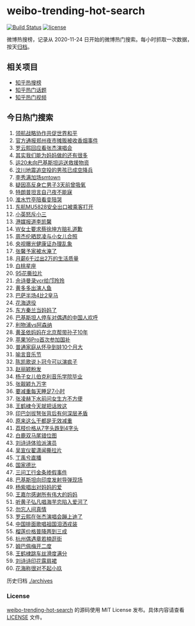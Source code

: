 # weibo-trending-hot-search

[![Build Status](https://github.com/justjavac/weibo-trending-hot-search/workflows/ci/badge.svg?branch=master)](https://github.com/justjavac/weibo-trending-hot-search/actions)
[![license](https://img.shields.io/github/license/justjavac/weibo-trending-hot-search)](https://github.com/justjavac/weibo-trending-hot-search/blob/master/LICENSE)

微博热搜榜，记录从 2020-11-24 日开始的微博热门搜索。每小时抓取一次数据，按天[归档](./archives)。

## 相关项目

- [知乎热搜榜](https://github.com/justjavac/zhihu-trending-top-search)
- [知乎热门话题](https://github.com/justjavac/zhihu-trending-hot-questions)
- [知乎热门视频](https://github.com/justjavac/zhihu-trending-hot-video)

## 今日热门搜索

<!-- BEGIN -->
<!-- 最后更新时间 Mon May 12 2025 01:16:10 GMT+0800 (China Standard Time) -->

1. [领航战略协作共促世界和平](https://s.weibo.com//weibo?q=%23%E9%A2%86%E8%88%AA%E6%88%98%E7%95%A5%E5%8D%8F%E4%BD%9C%E5%85%B1%E4%BF%83%E4%B8%96%E7%95%8C%E5%92%8C%E5%B9%B3%23&Refer=new_time)
1. [官方通报郑州夜市摊贩被收香烟事件](https://s.weibo.com//weibo?q=%23%E5%AE%98%E6%96%B9%E9%80%9A%E6%8A%A5%E9%83%91%E5%B7%9E%E5%A4%9C%E5%B8%82%E6%91%8A%E8%B4%A9%E8%A2%AB%E6%94%B6%E9%A6%99%E7%83%9F%E4%BA%8B%E4%BB%B6%23&t=31&band_rank=2&Refer=top)
1. [罗云熙回应看张杰演唱会](https://s.weibo.com//weibo?q=%23%E7%BD%97%E4%BA%91%E7%86%99%E5%9B%9E%E5%BA%94%E7%9C%8B%E5%BC%A0%E6%9D%B0%E6%BC%94%E5%94%B1%E4%BC%9A%23&t=31&band_rank=18&Refer=top)
1. [其实我们能为妈妈做的还有很多](https://s.weibo.com//weibo?q=%23%E5%85%B6%E5%AE%9E%E6%88%91%E4%BB%AC%E8%83%BD%E4%B8%BA%E5%A6%88%E5%A6%88%E5%81%9A%E7%9A%84%E8%BF%98%E6%9C%89%E5%BE%88%E5%A4%9A%23&t=31&band_rank=3&Refer=top)
1. [运20未向巴基斯坦运送救援物资](https://s.weibo.com//weibo?q=%23%E8%BF%9020%E6%9C%AA%E5%90%91%E5%B7%B4%E5%9F%BA%E6%96%AF%E5%9D%A6%E8%BF%90%E9%80%81%E6%95%91%E6%8F%B4%E7%89%A9%E8%B5%84%23&t=31&band_rank=16&Refer=top)
1. [汶川地震追空投的男孩已成空降兵](https://s.weibo.com//weibo?q=%23%E6%B1%B6%E5%B7%9D%E5%9C%B0%E9%9C%87%E8%BF%BD%E7%A9%BA%E6%8A%95%E7%9A%84%E7%94%B7%E5%AD%A9%E5%B7%B2%E6%88%90%E7%A9%BA%E9%99%8D%E5%85%B5%23&t=31&band_rank=8&Refer=top)
1. [李秀满加场smtown](https://s.weibo.com//weibo?q=%E6%9D%8E%E7%A7%80%E6%BB%A1%E5%8A%A0%E5%9C%BAsmtown&t=31&band_rank=4&Refer=top)
1. [疑因高反身亡男子3天前曾吸氧](https://s.weibo.com//weibo?q=%23%E7%96%91%E5%9B%A0%E9%AB%98%E5%8F%8D%E8%BA%AB%E4%BA%A1%E7%94%B7%E5%AD%903%E5%A4%A9%E5%89%8D%E6%9B%BE%E5%90%B8%E6%B0%A7%23&t=31&band_rank=1&Refer=top)
1. [特朗普坦言自己夜不能寐](https://s.weibo.com//weibo?q=%23%E7%89%B9%E6%9C%97%E6%99%AE%E5%9D%A6%E8%A8%80%E8%87%AA%E5%B7%B1%E5%A4%9C%E4%B8%8D%E8%83%BD%E5%AF%90%23&t=31&band_rank=6&Refer=top)
1. [淮水竹亭陪看变陪哭](https://s.weibo.com//weibo?q=%23%E6%B7%AE%E6%B0%B4%E7%AB%B9%E4%BA%AD%E9%99%AA%E7%9C%8B%E5%8F%98%E9%99%AA%E5%93%AD%23&t=31&band_rank=19&Refer=top)
1. [东航MU5828安全出口被乘客打开](https://s.weibo.com//weibo?q=%23%E4%B8%9C%E8%88%AAMU5828%E5%AE%89%E5%85%A8%E5%87%BA%E5%8F%A3%E8%A2%AB%E4%B9%98%E5%AE%A2%E6%89%93%E5%BC%80%23&t=31&band_rank=7&Refer=top)
1. [小英怒斥小三](https://s.weibo.com//weibo?q=%23%E5%B0%8F%E8%8B%B1%E6%80%92%E6%96%A5%E5%B0%8F%E4%B8%89%23&t=31&band_rank=11&Refer=top)
1. [港媒报道李凯馨](https://s.weibo.com//weibo?q=%23%E6%B8%AF%E5%AA%92%E6%8A%A5%E9%81%93%E6%9D%8E%E5%87%AF%E9%A6%A8%23&t=31&band_rank=12&Refer=top)
1. [W女士要求蔡徐坤方赔礼道歉](https://s.weibo.com//weibo?q=%23W%E5%A5%B3%E5%A3%AB%E8%A6%81%E6%B1%82%E8%94%A1%E5%BE%90%E5%9D%A4%E6%96%B9%E8%B5%94%E7%A4%BC%E9%81%93%E6%AD%89%23&t=31&band_rank=13&Refer=top)
1. [周杰伦晒昆凌与小女儿合照](https://s.weibo.com//weibo?q=%23%E5%91%A8%E6%9D%B0%E4%BC%A6%E6%99%92%E6%98%86%E5%87%8C%E4%B8%8E%E5%B0%8F%E5%A5%B3%E5%84%BF%E5%90%88%E7%85%A7%23&t=31&band_rank=14&Refer=top)
1. [央视曝光健康证办理乱象](https://s.weibo.com//weibo?q=%23%E5%A4%AE%E8%A7%86%E6%9B%9D%E5%85%89%E5%81%A5%E5%BA%B7%E8%AF%81%E5%8A%9E%E7%90%86%E4%B9%B1%E8%B1%A1%23&t=31&band_rank=5&Refer=top)
1. [张馨予家被水淹了](https://s.weibo.com//weibo?q=%23%E5%BC%A0%E9%A6%A8%E4%BA%88%E5%AE%B6%E8%A2%AB%E6%B0%B4%E6%B7%B9%E4%BA%86%23&t=31&band_rank=10&Refer=top)
1. [月薪6千过出2万的生活质量](https://s.weibo.com//weibo?q=%E6%9C%88%E8%96%AA6%E5%8D%83%E8%BF%87%E5%87%BA2%E4%B8%87%E7%9A%84%E7%94%9F%E6%B4%BB%E8%B4%A8%E9%87%8F&t=31&band_rank=21&Refer=top)
1. [白桃星座](https://s.weibo.com//weibo?q=%E7%99%BD%E6%A1%83%E6%98%9F%E5%BA%A7&t=31&band_rank=9&Refer=top)
1. [95花撕拉片](https://s.weibo.com//weibo?q=%2395%E8%8A%B1%E6%92%95%E6%8B%89%E7%89%87%23&t=31&band_rank=24&Refer=top)
1. [佘诗曼录vcr给邝玲玲](https://s.weibo.com//weibo?q=%E4%BD%98%E8%AF%97%E6%9B%BC%E5%BD%95vcr%E7%BB%99%E9%82%9D%E7%8E%B2%E7%8E%B2&t=31&band_rank=41&Refer=top)
1. [黄多多出演人鱼](https://s.weibo.com//weibo?q=%23%E9%BB%84%E5%A4%9A%E5%A4%9A%E5%87%BA%E6%BC%94%E4%BA%BA%E9%B1%BC%23&t=31&band_rank=22&Refer=top)
1. [巴萨半场4比2皇马](https://s.weibo.com//weibo?q=%E5%B7%B4%E8%90%A8%E5%8D%8A%E5%9C%BA4%E6%AF%942%E7%9A%87%E9%A9%AC&t=31&band_rank=17&Refer=top)
1. [花海退役](https://s.weibo.com//weibo?q=%E8%8A%B1%E6%B5%B7%E9%80%80%E5%BD%B9&t=31&band_rank=23&Refer=top)
1. [东方秦兰当妈妈了](https://s.weibo.com//weibo?q=%23%E4%B8%9C%E6%96%B9%E7%A7%A6%E5%85%B0%E5%BD%93%E5%A6%88%E5%A6%88%E4%BA%86%23&t=31&band_rank=20&Refer=top)
1. [巴基斯坦人停车对偶遇的中国人欢呼](https://s.weibo.com//weibo?q=%23%E5%B7%B4%E5%9F%BA%E6%96%AF%E5%9D%A6%E4%BA%BA%E5%81%9C%E8%BD%A6%E5%AF%B9%E5%81%B6%E9%81%87%E7%9A%84%E4%B8%AD%E5%9B%BD%E4%BA%BA%E6%AC%A2%E5%91%BC%23&t=31&band_rank=25&Refer=top)
1. [利物浦vs阿森纳](https://s.weibo.com//weibo?q=%23%E5%88%A9%E7%89%A9%E6%B5%A6vs%E9%98%BF%E6%A3%AE%E7%BA%B3%23&t=31&band_rank=26&Refer=top)
1. [黄圣依妈妈在北京帮带孙子10年](https://s.weibo.com//weibo?q=%23%E9%BB%84%E5%9C%A3%E4%BE%9D%E5%A6%88%E5%A6%88%E5%9C%A8%E5%8C%97%E4%BA%AC%E5%B8%AE%E5%B8%A6%E5%AD%99%E5%AD%9010%E5%B9%B4%23&t=31&band_rank=27&Refer=top)
1. [苹果16Pro首次参加国补](https://s.weibo.com//weibo?q=%23%E8%8B%B9%E6%9E%9C16Pro%E9%A6%96%E6%AC%A1%E5%8F%82%E5%8A%A0%E5%9B%BD%E8%A1%A5%23&t=31&band_rank=26&Refer=top)
1. [普通家庭从怀孕到娃10个月大](https://s.weibo.com//weibo?q=%E6%99%AE%E9%80%9A%E5%AE%B6%E5%BA%AD%E4%BB%8E%E6%80%80%E5%AD%95%E5%88%B0%E5%A8%8310%E4%B8%AA%E6%9C%88%E5%A4%A7&t=31&band_rank=33&Refer=top)
1. [喻言音乐节](https://s.weibo.com//weibo?q=%E5%96%BB%E8%A8%80%E9%9F%B3%E4%B9%90%E8%8A%82&t=31&band_rank=40&Refer=top)
1. [陈凯歌说卜冠今可以演疯子](https://s.weibo.com//weibo?q=%E9%99%88%E5%87%AF%E6%AD%8C%E8%AF%B4%E5%8D%9C%E5%86%A0%E4%BB%8A%E5%8F%AF%E4%BB%A5%E6%BC%94%E7%96%AF%E5%AD%90&t=31&band_rank=31&Refer=top)
1. [赵丽颖粉发](https://s.weibo.com//weibo?q=%E8%B5%B5%E4%B8%BD%E9%A2%96%E7%B2%89%E5%8F%91&t=31&band_rank=37&Refer=top)
1. [杨子女儿伯克利音乐学院毕业](https://s.weibo.com//weibo?q=%23%E6%9D%A8%E5%AD%90%E5%A5%B3%E5%84%BF%E4%BC%AF%E5%85%8B%E5%88%A9%E9%9F%B3%E4%B9%90%E5%AD%A6%E9%99%A2%E6%AF%95%E4%B8%9A%23&t=31&band_rank=15&Refer=top)
1. [张靓颖九万字](https://s.weibo.com//weibo?q=%E5%BC%A0%E9%9D%93%E9%A2%96%E4%B9%9D%E4%B8%87%E5%AD%97&t=31&band_rank=29&Refer=top)
1. [要减重每天睡足7小时](https://s.weibo.com//weibo?q=%23%E8%A6%81%E5%87%8F%E9%87%8D%E6%AF%8F%E5%A4%A9%E7%9D%A1%E8%B6%B37%E5%B0%8F%E6%97%B6%23&t=31&band_rank=35&Refer=top)
1. [张凌赫下水前问女生方不方便](https://s.weibo.com//weibo?q=%23%E5%BC%A0%E5%87%8C%E8%B5%AB%E4%B8%8B%E6%B0%B4%E5%89%8D%E9%97%AE%E5%A5%B3%E7%94%9F%E6%96%B9%E4%B8%8D%E6%96%B9%E4%BE%BF%23&t=31&band_rank=38&Refer=top)
1. [王鹤棣今天就把话放这](https://s.weibo.com//weibo?q=%23%E7%8E%8B%E9%B9%A4%E6%A3%A3%E4%BB%8A%E5%A4%A9%E5%B0%B1%E6%8A%8A%E8%AF%9D%E6%94%BE%E8%BF%99%23&t=31&band_rank=37&Refer=top)
1. [印巴剑拔弩张背后有何深层矛盾](https://s.weibo.com//weibo?q=%23%E5%8D%B0%E5%B7%B4%E5%89%91%E6%8B%94%E5%BC%A9%E5%BC%A0%E8%83%8C%E5%90%8E%E6%9C%89%E4%BD%95%E6%B7%B1%E5%B1%82%E7%9F%9B%E7%9B%BE%23&t=31&band_rank=32&Refer=top)
1. [原来这么干都是无效减重](https://s.weibo.com//weibo?q=%23%E5%8E%9F%E6%9D%A5%E8%BF%99%E4%B9%88%E5%B9%B2%E9%83%BD%E6%98%AF%E6%97%A0%E6%95%88%E5%87%8F%E9%87%8D%23&t=31&band_rank=34&Refer=top)
1. [荔枝价格从7字头跌到4字头](https://s.weibo.com//weibo?q=%23%E8%8D%94%E6%9E%9D%E4%BB%B7%E6%A0%BC%E4%BB%8E7%E5%AD%97%E5%A4%B4%E8%B7%8C%E5%88%B04%E5%AD%97%E5%A4%B4%23&t=31&band_rank=35&Refer=top)
1. [白鹿双马尾错位图](https://s.weibo.com//weibo?q=%23%E7%99%BD%E9%B9%BF%E5%8F%8C%E9%A9%AC%E5%B0%BE%E9%94%99%E4%BD%8D%E5%9B%BE%23&t=31&band_rank=42&Refer=top)
1. [刘诗诗体验派演员](https://s.weibo.com//weibo?q=%E5%88%98%E8%AF%97%E8%AF%97%E4%BD%93%E9%AA%8C%E6%B4%BE%E6%BC%94%E5%91%98&t=31&band_rank=42&Refer=top)
1. [吴宣仪翟潇闻撕拉片](https://s.weibo.com//weibo?q=%E5%90%B4%E5%AE%A3%E4%BB%AA%E7%BF%9F%E6%BD%87%E9%97%BB%E6%92%95%E6%8B%89%E7%89%87&t=31&band_rank=44&Refer=top)
1. [丁禹兮直播](https://s.weibo.com//weibo?q=%E4%B8%81%E7%A6%B9%E5%85%AE%E7%9B%B4%E6%92%AD&t=31&band_rank=28&Refer=top)
1. [国家德比](https://s.weibo.com//weibo?q=%E5%9B%BD%E5%AE%B6%E5%BE%B7%E6%AF%94&t=31&band_rank=45&Refer=top)
1. [三问工行金条掺假事件](https://s.weibo.com//weibo?q=%23%E4%B8%89%E9%97%AE%E5%B7%A5%E8%A1%8C%E9%87%91%E6%9D%A1%E6%8E%BA%E5%81%87%E4%BA%8B%E4%BB%B6%23&t=31&band_rank=43&Refer=top)
1. [巴基斯坦向印度发射导弹现场](https://s.weibo.com//weibo?q=%23%E5%B7%B4%E5%9F%BA%E6%96%AF%E5%9D%A6%E5%90%91%E5%8D%B0%E5%BA%A6%E5%8F%91%E5%B0%84%E5%AF%BC%E5%BC%B9%E7%8E%B0%E5%9C%BA%23&t=31&band_rank=47&Refer=top)
1. [杨紫唱出对妈妈的爱](https://s.weibo.com//weibo?q=%23%E6%9D%A8%E7%B4%AB%E5%94%B1%E5%87%BA%E5%AF%B9%E5%A6%88%E5%A6%88%E7%9A%84%E7%88%B1%23&t=31&band_rank=48&Refer=top)
1. [王嘉尔感谢所有伟大的妈妈](https://s.weibo.com//weibo?q=%E7%8E%8B%E5%98%89%E5%B0%94%E6%84%9F%E8%B0%A2%E6%89%80%E6%9C%89%E4%BC%9F%E5%A4%A7%E7%9A%84%E5%A6%88%E5%A6%88&t=31&band_rank=31&Refer=top)
1. [听黄子弘凡唱海芋恋陷入爱河了](https://s.weibo.com//weibo?q=%E5%90%AC%E9%BB%84%E5%AD%90%E5%BC%98%E5%87%A1%E5%94%B1%E6%B5%B7%E8%8A%8B%E6%81%8B%E9%99%B7%E5%85%A5%E7%88%B1%E6%B2%B3%E4%BA%86&t=31&band_rank=30&Refer=top)
1. [勿忘人间真情](https://s.weibo.com//weibo?q=%23%E5%8B%BF%E5%BF%98%E4%BA%BA%E9%97%B4%E7%9C%9F%E6%83%85%23&Refer=new_time)
1. [罗云熙在张杰演唱会蹦上迪了](https://s.weibo.com//weibo?q=%23%E7%BD%97%E4%BA%91%E7%86%99%E5%9C%A8%E5%BC%A0%E6%9D%B0%E6%BC%94%E5%94%B1%E4%BC%9A%E8%B9%A6%E4%B8%8A%E8%BF%AA%E4%BA%86%23&t=31&band_rank=36&Refer=top)
1. [中国排面歌唱祖国泪洒戎装](https://s.weibo.com//weibo?q=%23%E4%B8%AD%E5%9B%BD%E6%8E%92%E9%9D%A2%E6%AD%8C%E5%94%B1%E7%A5%96%E5%9B%BD%E6%B3%AA%E6%B4%92%E6%88%8E%E8%A3%85%23&t=31&band_rank=39&Refer=top)
1. [榴莲价格普降两到三成](https://s.weibo.com//weibo?q=%23%E6%A6%B4%E8%8E%B2%E4%BB%B7%E6%A0%BC%E6%99%AE%E9%99%8D%E4%B8%A4%E5%88%B0%E4%B8%89%E6%88%90%23&t=31&band_rank=45&Refer=top)
1. [杭州偶遇章若楠逛街](https://s.weibo.com//weibo?q=%23%E6%9D%AD%E5%B7%9E%E5%81%B6%E9%81%87%E7%AB%A0%E8%8B%A5%E6%A5%A0%E9%80%9B%E8%A1%97%23&t=31&band_rank=46&Refer=top)
1. [姆巴佩梅开二度](https://s.weibo.com//weibo?q=%23%E5%A7%86%E5%B7%B4%E4%BD%A9%E6%A2%85%E5%BC%80%E4%BA%8C%E5%BA%A6%23&t=31&band_rank=47&Refer=top)
1. [王鹤棣跳车丝滑度满分](https://s.weibo.com//weibo?q=%E7%8E%8B%E9%B9%A4%E6%A3%A3%E8%B7%B3%E8%BD%A6%E4%B8%9D%E6%BB%91%E5%BA%A6%E6%BB%A1%E5%88%86&t=31&band_rank=48&Refer=top)
1. [刘诗诗印花露肩裙](https://s.weibo.com//weibo?q=%E5%88%98%E8%AF%97%E8%AF%97%E5%8D%B0%E8%8A%B1%E9%9C%B2%E8%82%A9%E8%A3%99&t=31&band_rank=49&Refer=top)
1. [花海称很对不起小玖](https://s.weibo.com//weibo?q=%23%E8%8A%B1%E6%B5%B7%E7%A7%B0%E5%BE%88%E5%AF%B9%E4%B8%8D%E8%B5%B7%E5%B0%8F%E7%8E%96%23&t=31&band_rank=50&Refer=top)

<!-- END -->

历史归档 [./archives](./archives)

### License

[weibo-trending-hot-search](https://github.com/justjavac/weibo-trending-hot-search) 的源码使用 MIT License
发布。具体内容请查看 [LICENSE](./LICENSE) 文件。
